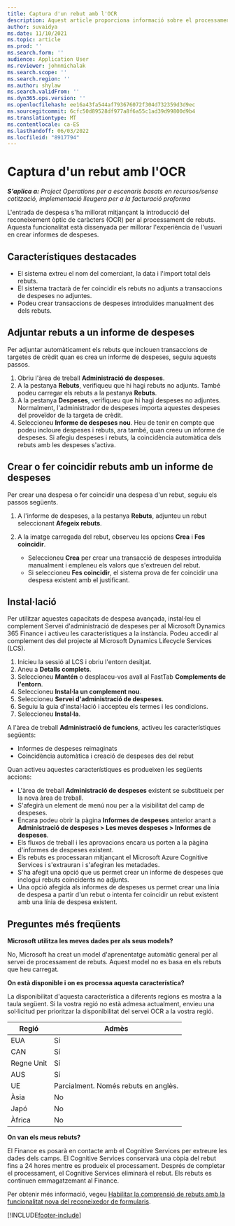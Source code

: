 ```yaml
---
title: Captura d'un rebut amb l'OCR
description: Aquest article proporciona informació sobre el processament del reconeixement òptic de caràcters (OCR) per als rebuts.
author: suvaidya
ms.date: 11/10/2021
ms.topic: article
ms.prod: ''
ms.search.form: ''
audience: Application User
ms.reviewer: johnmichalak
ms.search.scope: ''
ms.search.region: ''
ms.author: shylaw
ms.search.validFrom: ''
ms.dyn365.ops.version: ''
ms.openlocfilehash: ee16a43fa544af793676072f304d732359d3d9ec
ms.sourcegitcommit: 6cfc50d89528df977a8f6a55c1ad39d99800d9b4
ms.translationtype: MT
ms.contentlocale: ca-ES
ms.lasthandoff: 06/03/2022
ms.locfileid: "8917794"
---
```

# <a name="capture-a-receipt-using-ocr"></a>Captura d'un rebut amb l'OCR

_**S'aplica a:** Project Operations per a escenaris basats en recursos/sense cotització, implementació lleugera per a la facturació proforma_

L'entrada de despesa s'ha millorat mitjançant la introducció del reconeixement òptic de caràcters (OCR) per al processament de rebuts. Aquesta funcionalitat està dissenyada per millorar l'experiència de l'usuari en crear informes de despeses.

## <a name="key-features"></a>Característiques destacades

- El sistema extreu el nom del comerciant, la data i l'import total dels rebuts.
- El sistema tractarà de fer coincidir els rebuts no adjunts a transaccions de despeses no adjuntes.
- Podeu crear transaccions de despeses introduïdes manualment des dels rebuts.

## <a name="attach-receipts-to-an-expense-report"></a>Adjuntar rebuts a un informe de despeses

Per adjuntar automàticament els rebuts que inclouen transaccions de targetes de crèdit quan es crea un informe de despeses, seguiu aquests passos.

  1. Obriu l'àrea de treball **Administració de despeses**.
  2. A la pestanya **Rebuts**, verifiqueu que hi hagi rebuts no adjunts. També podeu carregar els rebuts a la pestanya **Rebuts**.
  3. A la pestanya **Despeses**, verifiqueu que hi hagi despeses no adjuntes. Normalment, l'administrador de despeses importa aquestes despeses del proveïdor de la targeta de crèdit.
  4. Seleccioneu **Informe de despeses nou**. Heu de tenir en compte que podeu incloure despeses i rebuts, ara també, quan creeu un informe de despeses. Si afegiu despeses i rebuts, la coincidència automàtica dels rebuts amb les despeses s'activa.

## <a name="create-or-match-receipts-to-an-expense-report"></a>Crear o fer coincidir rebuts amb un informe de despeses
Per crear una despesa o fer coincidir una despesa d'un rebut, seguiu els passos següents.

  1. A l'informe de despeses, a la pestanya **Rebuts**, adjunteu un rebut seleccionant **Afegeix rebuts**.
  2. A la imatge carregada del rebut, observeu les opcions **Crea** i **Fes coincidir**.

      - Seleccioneu **Crea** per crear una transacció de despeses introduïda manualment i empleneu els valors que s'extreuen del rebut.
      - Si seleccioneu **Fes coincidir**, el sistema prova de fer coincidir una despesa existent amb el justificant.

## <a name="installation"></a>Instal·lació

Per utilitzar aquestes capacitats de despesa avançada, instal·leu el complement Servei d'administració de despeses per al Microsoft Dynamics 365 Finance i activeu les característiques a la instància. Podeu accedir al complement des del projecte al Microsoft Dynamics Lifecycle Services (LCS).

1. Inicieu la sessió al LCS i obriu l'entorn desitjat.
2. Aneu a **Detalls complets**.
3. Seleccioneu **Mantén** o desplaceu-vos avall al FastTab **Complements de l'entorn**.
4. Seleccioneu **Instal·la un complement nou**.
5. Seleccioneu **Servei d'administració de despeses**.
6. Seguiu la guia d'instal·lació i accepteu els termes i les condicions.
7. Seleccioneu **Instal·la**.

A l'àrea de treball **Administració de funcions**, activeu les característiques següents:

- Informes de despeses reimaginats
- Coincidència automàtica i creació de despeses des del rebut

Quan activeu aquestes característiques es produeixen les següents accions:

- L'àrea de treball **Administració de despeses** existent se substitueix per la nova àrea de treball.
- S'afegirà un element de menú nou per a la visibilitat del camp de despeses.
- Encara podeu obrir la pàgina **Informes de despeses** anterior anant a **Administració de despeses > Les meves despeses > Informes de despeses**.
- Els fluxos de treball i les aprovacions encara us porten a la pàgina d'informes de despeses existent.
- Els rebuts es processaran mitjançant el Microsoft Azure Cognitive Services i s'extrauran i s'afegiran les metadades.
- S'ha afegit una opció que us permet crear un informe de despeses que inclogui rebuts coincidents no adjunts.
- Una opció afegida als informes de despeses us permet crear una línia de despesa a partir d'un rebut o intenta fer coincidir un rebut existent amb una línia de despesa existent.

## <a name="frequently-asked-questions"></a>Preguntes més freqüents

**Microsoft utilitza les meves dades per als seus models?**

No, Microsoft ha creat un model d'aprenentatge automàtic general per al servei de processament de rebuts. Aquest model no es basa en els rebuts que heu carregat.

**On està disponible i on es processa aquesta característica?**

La disponibilitat d'aquesta característica a diferents regions es mostra a la taula següent. Si la vostra regió no està admesa actualment, envieu una sol·licitud per prioritzar la disponibilitat del servei OCR a la vostra regió. 

| Regió | Admès                         |
|--------|-----------------------------------|
| EUA    | Sí                               |
| CAN    | Sí                               |
| Regne Unit     | Sí                               |
| AUS    | Sí                               |
| UE     | Parcialment. Només rebuts en anglès. |
| Àsia   | No                                |
| Japó  | No                                |
| Àfrica | No                                |

**On van els meus rebuts?**

El Finance es posarà en contacte amb el Cognitive Services per extreure les dades dels camps. El Cognitive Services conservarà una còpia del rebut fins a 24 hores mentre es produeix el processament. Després de completar el processament, el Cognitive Services eliminarà el rebut. Els rebuts es continuen emmagatzemant al Finance.

Per obtenir més informació, vegeu [Habilitar la comprensió de rebuts amb la funcionalitat nova del reconeixedor de formularis](https://azure.microsoft.com/blog/enable-receipt-understanding-with-form-recognizer-s-new-capability/).


[!INCLUDE[footer-include](../includes/footer-banner.md)]
